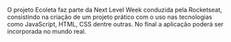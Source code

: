 O projeto Ecoleta faz parte da Next Level Week conduzida pela Rocketseat,
consistindo na criação de um projeto prático com o uso nas tecnologias como
JavaScript, HTML, CSS dentre outras. No final a aplicação poderá ser incorporada
no mundo real.